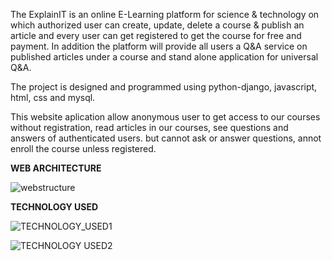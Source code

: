 The ExplainIT is an online E-Learning platform for science & technology on which authorized user can create, update, delete a course & publish an article and every user can get registered to get the course for free and payment.
In addition the platform will provide all users a Q&A service on published articles under a course and stand alone application for universal Q&A.

The project is designed and programmed using python-django, javascript, html, css and mysql.

This website aplication allow anonymous user to get access to our courses without registration, read articles in our courses, see questions and answers of authenticated users. but cannot ask or answer questions, annot enroll the course unless registered.


**WEB ARCHITECTURE**


![webstructure](https://github.com/Kitesa/E-Learning-platform/assets/67538957/eb349d3f-fc52-4c63-9412-584a591b41e4)

**TECHNOLOGY USED**


![TECHNOLOGY_USED1](https://github.com/Kitesa/E-Learning-platform/assets/67538957/5f2dc4e7-d968-4f00-ac0b-26575d493646)

![TECHNOLOGY USED2](https://github.com/Kitesa/E-Learning-platform/assets/67538957/d5837c7f-3ea3-4b5a-aa2d-dd2015dacb63)

